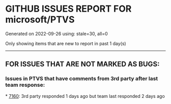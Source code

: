 
# GITHUB ISSUES REPORT FOR microsoft/PTVS


Generated on 2022-09-26 using: stale=30, all=0


Only showing items that are new to report in past 1 day(s)


---

## FOR ISSUES THAT ARE NOT MARKED AS BUGS:


### Issues in PTVS that have comments from 3rd party after last team response:


\* [7160](https://github.com/microsoft/PTVS/issues/7160 "Python function with stacked decorators using functools.cache hangs when run without debugging"): 3rd party responded 1 days ago but team last responded 2 days ago
